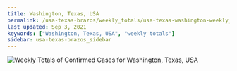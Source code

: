 ```yaml
---
title: Washington, Texas, USA
permalink: /usa-texas-brazos/weekly_totals/usa-texas-washington-weekly_totals.html
last_updated: Sep 3, 2021
keywords: ["Washington, Texas, USA", "weekly totals"]
sidebar: usa-texas-brazos_sidebar
---
```


![Weekly Totals of Confirmed Cases for Washington, Texas, USA](/covid_tracker/images/graphs/usa-texas-washington-weekly_totals_graph.png)
